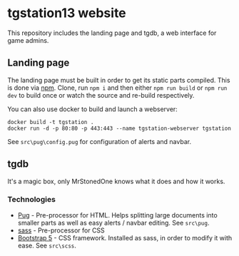 # tgstation13 website

This repository includes the landing page and tgdb, a web interface for game admins.

## Landing page

The landing page must be built in order to get its static parts compiled. This is done via [npm](https://www.npmjs.com/). Clone, run `npm i` and then either `npm run build` or `npm run dev` to build once or watch the source and re-build respectively.

You can also use docker to build and launch a webserver:
```
docker build -t tgstation .
docker run -d -p 80:80 -p 443:443 --name tgstation-webserver tgstation
```

See `src\pug\config.pug` for configuration of alerts and navbar.

## tgdb

It's a magic box, only MrStonedOne knows what it does and how it works.

### Technologies

- [Pug](https://pughtml.com/) - Pre-processor for HTML. Helps splitting large documents into smaller parts as well as easy alerts / navbar editing. See `src\pug`.
- [sass](https://sass-lang.com/) - Pre-processor for CSS
- [Bootstrap 5](https://getbootstrap.com/) - CSS framework. Installed as sass, in order to modify it with ease. See `src\scss`.
